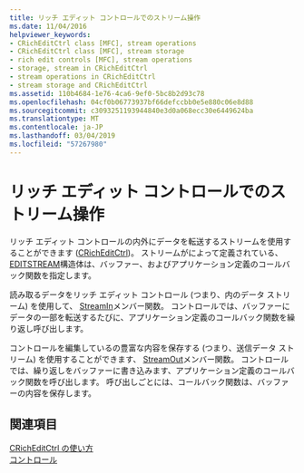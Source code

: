 ```yaml
---
title: リッチ エディット コントロールでのストリーム操作
ms.date: 11/04/2016
helpviewer_keywords:
- CRichEditCtrl class [MFC], stream operations
- CRichEditCtrl class [MFC], stream storage
- rich edit controls [MFC], stream operations
- storage, stream in CRichEditCtrl
- stream operations in CRichEditCtrl
- stream storage and CRichEditCtrl
ms.assetid: 110b4684-1e76-4ca6-9ef0-5bc8b2d93c78
ms.openlocfilehash: 04cf0b06773937bf66defccbb0e5e880c06e8d88
ms.sourcegitcommit: c3093251193944840e3d0a068ecc30e6449624ba
ms.translationtype: MT
ms.contentlocale: ja-JP
ms.lasthandoff: 03/04/2019
ms.locfileid: "57267980"
---
```

# <a name="stream-operations-in-rich-edit-controls"></a>リッチ エディット コントロールでのストリーム操作

リッチ エディット コントロールの内外にデータを転送するストリームを使用することができます ([CRichEditCtrl](../mfc/reference/cricheditctrl-class.md))。 ストリームがによって定義されている、 [EDITSTREAM](/windows/desktop/api/richedit/ns-richedit-_editstream)構造体は、バッファー、およびアプリケーション定義のコールバック関数を指定します。

読み取るデータをリッチ エディット コントロール (つまり、内のデータ ストリーム) を使用して、 [StreamIn](../mfc/reference/cricheditctrl-class.md#streamin)メンバー関数。 コントロールでは、バッファーにデータの一部を転送するたびに、アプリケーション定義のコールバック関数を繰り返し呼び出します。

コントロールを編集しているの豊富な内容を保存する (つまり、送信データ ストリーム) を使用することができます、 [StreamOut](../mfc/reference/cricheditctrl-class.md#streamout)メンバー関数。 コントロールでは、繰り返しをバッファーに書き込みます、アプリケーション定義のコールバック関数を呼び出します。 呼び出しごとには、コールバック関数は、バッファーの内容を保存します。

## <a name="see-also"></a>関連項目

[CRichEditCtrl の使い方](../mfc/using-cricheditctrl.md)<br/>
[コントロール](../mfc/controls-mfc.md)
